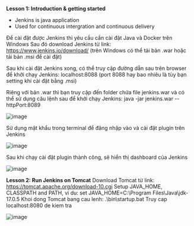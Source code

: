**Lesson 1: Introduction & getting started**
  - Jenkins is java application
  - Used for continuous intergration and continuous delivery
  
  Để cài đặt được Jenkins thì yêu cầu cần cài đặt Java và Docker trên Windows
  Sau đó download Jenkins từ link: https://www.jenkins.io/download/ (trên Windows có thể tải bản .war hoặc tải bản .msi để cài đặt)
  
  Sau khi cài đặt Jenkins xong, có thể truy cập đường dẫn sau trên browser để khởi chạy Jenkins: localhost:8088 (port 8088 hay bao nhiêu là tùy bạn setting khi cài đặt bằng .msi)
  
  Riêng với bản .war thì bạn truy cập đến folder chứa file jenkins.war và có thể sử dụng câu lệnh sau để khởi chạy Jenkins: java -jar jenkins.war --httpPort:8089
  
  ![image](https://user-images.githubusercontent.com/19218660/208485400-1077a01a-f2ac-42c1-8836-e2a8732c3460.png)
  
  Sử dụng mật khẩu trong terminal để đăng nhập vào và cài đặt plugin trên Jenkins
  
  ![image](https://user-images.githubusercontent.com/19218660/208486047-1e1f0b7c-3d8b-44cf-9e37-0b8974464a27.png)

  Sau khi chạy cài đặt plugin thành công, sẽ hiển thị dashboard của Jenkins
  
  ![image](https://user-images.githubusercontent.com/19218660/208486445-5468fdb0-eb62-4ce5-aae0-48879578a2c3.png)

**Lesson 2: Run Jenkins on Tomcat**
  Download Tomcat từ link: https://tomcat.apache.org/download-10.cgi
  Setup JAVA_HOME, CLASSPATH and PATH, vi du: set JAVA_HOME=C:\Program Files\Java\jdk-17.0.5
  Khoi dong Tomcat bang cau lenh: .\bin\startup.bat
  Truy cap localhost:8080 de kiem tra
  
  ![image](https://user-images.githubusercontent.com/19218660/208732898-af5d6b0c-e43b-48e9-b575-3ee912252947.png)

  
